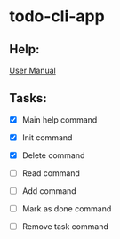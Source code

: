 # todo-cli-app


## Help:
[User Manual](Docs/User%20Manual.md#-------help)

## Tasks:

+ [x] Main help command
+ [x] Init command
+ [x] Delete command
+ [ ] Read command
+ [ ] Add command
+ [ ] Mark as done command
+ [ ] Remove task command

